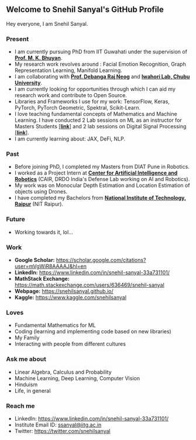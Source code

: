 ## Welcome to Snehil Sanyal's GitHub Profile

Hey everyone, I am Snehil Sanyal. 

### Present
- I am currently pursuing PhD from IIT Guwahati under the supervision of [**Prof. M. K. Bhuyan**](https://iitg.ac.in/mkb/index.php).
- My research work revolves around : Facial Emotion Recognition, Graph Representation Learning, Manifold Learning.
- I am collaborating with [**Prof. Debanga Raj Neog**](https://debanga.github.io/) and [**Iwahori Lab, Chubu University**](http://www.cvl.cs.chubu.ac.jp/).
- I am currently looking for opportunities through which I can aid my research work and contribute to Open Source.
- Libraries and Frameworks I use for my work: TensorFlow, Keras, PyTorch, PyTorch Geometric, Spektral, Scikit-Learn.
- I love teaching fundamental concepts of Mathematics and Machine Learning. I have conducted 2 Lab sessions on ML as an instructor for Masters Students [[**link**]](https://snehilsanyal.github.io/EE524/) and 2 lab sessions on Digital Signal Processing [[**link**]](https://snehilsanyal.github.io/EE521/).
- I am currently learning about: JAX, DeFi, NLP.

### Past
- Before joining PhD, I completed my Masters from DIAT Pune in Robotics. 
- I worked as a Project Intern at [**Center for Artificial Intelligence and Robotics**](https://www.drdo.gov.in/labs-establishment/about-us/centre-artificial-intelligence-robotics-cair) (CAIR, DRDO India's Defense Lab working on AI and Robotics).
- My work was on Monocular Depth Estimation and Location Estimation of objects using Drones.
- I have completed my Bachelors from [**National Institute of Technology, Raipur**](http://nitrr.ac.in/) (NIT Raipur).

### Future
- Working towards it, lol...

### Work
- **Google Scholar:** https://scholar.google.com/citations?user=mVgWiR8AAAAJ&hl=en
- **LinkedIn:** https://www.linkedin.com/in/snehil-sanyal-33a731101/
- **MathStack Exchange:** https://math.stackexchange.com/users/636469/snehil-sanyal
- **Webpage:** https://snehilsanyal.github.io/
- **Kaggle:** https://www.kaggle.com/snehilsanyal 

### Loves
- Fundamental Mathematics for ML 
- Coding (learning and implementing code based on new libraries)
- My Family
- Interacting with people from different cultures

### Ask me about
- Linear Algebra, Calculus and Probability
- Machine Learning, Deep Learning, Computer Vision
- Hinduism
- Life, in general

### Reach me
- LinkedIn: https://www.linkedin.com/in/snehil-sanyal-33a731101/ 
- Institute Email ID: ssanyal@iitg.ac.in
- Twitter: https://twitter.com/snehilsanyal 

